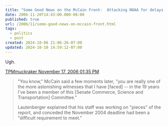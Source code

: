 ```yaml
---
title: "Some Good News on the McCain Front:  Attacking NOAA for delays in global warming report"
date: 2006-11-20T14:43:00.000-08:00
published: true
url: /2006/11/some-good-news-on-mccain-front.html
tags:
  - politics
  - post
created: 2024-10-06 21:06:26-07:00
updated: 2024-10-10 14:59:12-07:00
---
```


Ugh.  
  
[TPMmuckraker November 17, 2006 01:35 PM](https://www.tpmmuckraker.com/archives/002011.php)  

> "You know," McCain said a few moments later, "you are really one of the more astonishing witnesses that I have \[faced\] -- in the 19 years I've been a member of this \[Senate Commerce, Science and Transportation\] Committee."  
>   
> Lautenberger explained that his staff was working on "pieces" of the report, and conceded the November 2004 deadline had been a "difficult requirement to meet."